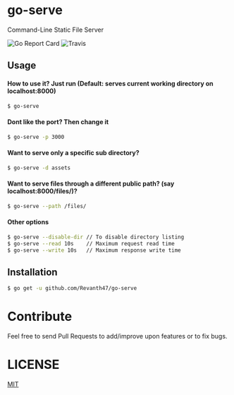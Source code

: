 # go-serve
Command-Line Static File Server

![Go Report Card](https://goreportcard.com/badge/github.com/Revanth47/go-serve)
![Travis](https://api.travis-ci.org/Revanth47/go-serve.svg?branch=master)
## Usage

#### How to use it? Just run (Default: serves current working directory on localhost:8000)
```bash
$ go-serve
``` 

#### Dont like the port? Then change it
```bash
$ go-serve -p 3000
```


#### Want to serve only a specific sub directory?
```bash
$ go-serve -d assets
```


#### Want to serve files through a different public path? (say localhost:8000/files/)?
```bash
$ go-serve --path /files/
```

#### Other options
```bash
$ go-serve --disable-dir // To disable directory listing
$ go-serve --read 10s    // Maximum request read time
$ go-serve --write 10s   // Maximum response write time 
```

## Installation
```bash
$ go get -u github.com/Revanth47/go-serve
```
# Contribute
Feel free to send Pull Requests to add/improve upon features or to fix bugs.

# LICENSE
[MIT](https://github.com/Revanth47/go-serve/blob/master/LICENSE)